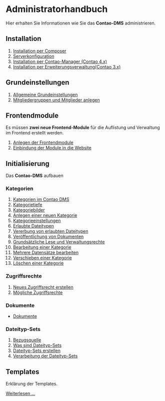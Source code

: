 # Administratorhandbuch

Hier erhalten Sie Informationen wie Sie das **Contao-DMS** administrieren.

## Installation

1. [Installation per Composer](installation/README.md#installation-per-composer)
2. [Serverkonfiguration](installation/README.md#serverkonfiguration)
3. [Installation per Contao-Manager (Contao 4.x)](installation/README.md#installation-per-contao-manager)
4. [Installation per Erweiterungsverwaltung(Contao 3.x)](installation/README.md#installation-per-erweiterungskatalog)


## Grundeinstellungen

1. [Allgemeine Grundeinstellungen](settings/README.md#grundeinstellungen)
2. [Mitgliedergruppen und Mitglieder anlegen](settings/README.md#mitgliedergruppen-und-mitglieder-anlegen)


## Frontendmodule

Es müssen **zwei neue Frontend-Module** für die Auflistung und Verwaltung im Frontend erstellt werden.

1. [Anlegen der Frontendmodule](modules/README.md/#anlegen-der-frontend-module)
2. [Einbindung der Module in die Website](modules/README.md/#einbindung-der-module-in-die-website)


## Initialisierung

Das **Contao-DMS** aufbauen

### Kategorien

1. [Kategorien im Contao DMS](views/categories.md#kategorien-im-contaodms)
2. [Kategorietiefe](views/categories.md#kategorietiefe)
3. [Kategoriebilder](views/categories.md#kategoriebilder)
4. [Anlegen einer neuen Kategorie](views/categories.md#anlegen-einer-neuen-kategorie)
5. [Kategorieeinstellungen](views/categories.md#kategorieeinstellungen)
6. [Erlaubte Dateitypen](views/categories.md#erlaubte-dateitypen)
7. [Vererbung von erlaubten Dateitypen](views/categories.md#vererbung-von-erlaubten-dateitypen)
8. [Veröffentlichung von Dokumenten](views/categories.md#veröffentlichung-von-dokumenten)
9. [Grundsätzliche Lese und Verwaltungsrechte](views/categories.md#grundsätzliche-lese-und-verwaltungsrechte)
10. [Bearbeitung einer Kategorie](views/categories.md#bearbeitung-einer-kategorie)
11. [Mehrere Datensätze bearbeiten](views/categories.md#mehrere-datensätze-bearbeiten)
12. [Verschieben einer Kategorie](views/categories.md#verschieben-einer-kategorie)
13. [Löschen einer Kategorie](views/categories.md#löschen-einer-kategorie)


### Zugriffsrechte

1. [Neues Zugriffsrecht erstellen](views/access_rights.md#neues-zugriffsrecht-erstellen)
2. [Mögliche Zugriffsrechte](views/access_rights.md#mögliche-zugriffsrechte)

### Dokumente

* [Dokumente](views/documents.md)

### Dateityp-Sets

1. [Bezugsquelle](views/file_type_sets.md#bezugsquellen)
2. [Was sind Dateityp-Sets](views/file_type_sets.md#was-sind-dateityp-sets)
3. [Dateityp-Sets erstellen](views/file_type_sets.md#dateityp-sets-erstellen)
4. [Verarbeitung der Dateityp-Sets](views/file_type_sets.md#verarbeitung-der-dateityp-sets)


## Templates

Erklärung der Templates.

[Weiterlesen ...](templates/README.md)


